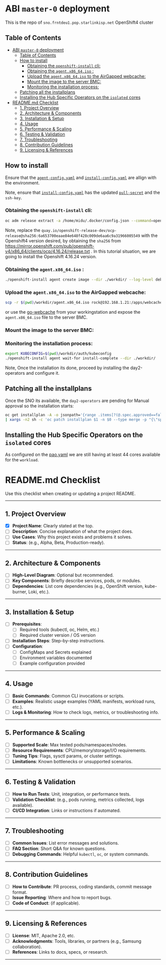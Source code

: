 # ABI `master-0` deployment

This is the repo of `sno.frntdeu1.pop.starlinkisp.net` OpenShift4 cluster

## Table of Contents
- [ABI `master-0` deployment](#abi-master-0-deployment)
  - [Table of Contents](#table-of-contents)
  - [How to install](#how-to-install)
    - [Obtaining the `openshift-install` cli:](#obtaining-the-openshift-install-cli)
    - [Obtaining the `agent.x86_64.iso` :](#obtaining-the-agentx86_64iso-)
    - [Upload the `agent.x86_64.iso` to the AirGapped webcache:](#upload-the-agentx86_64iso-to-the-airgapped-webcache)
    - [Mount the image to the server BMC:](#mount-the-image-to-the-server-bmc)
    - [Monitoring the installation process:](#monitoring-the-installation-process)
  - [Patching all the installplans](#patching-all-the-installplans)
  - [Installing the Hub Specific Operators on the `isolated` cores](#installing-the-hub-specific-operators-on-the-isolated-cores)
- [README.md Checklist](#readmemd-checklist)
  - [1. Project Overview](#1-project-overview)
  - [2. Architecture \& Components](#2-architecture--components)
  - [3. Installation \& Setup](#3-installation--setup)
  - [4. Usage](#4-usage)
  - [5. Performance \& Scaling](#5-performance--scaling)
  - [6. Testing \& Validation](#6-testing--validation)
  - [7. Troubleshooting](#7-troubleshooting)
  - [8. Contribution Guidelines](#8-contribution-guidelines)
  - [9. Licensing \& References](#9-licensing--references)


## How to install

Ensure that the [`agent-config.yaml`](./abi-master-0/agent-config.yaml) and [`install-config.yaml`](./abi-master-0/install-config.yaml) are allign with the environment.


Note, ensure that [`install-config.yaml`](./abi-master-0/install-config.yaml) has the updated [`pull-secret`](https://console.redhat.com/openshift/install/pull-secret) and the `ssh-key`.


### Obtaining the `openshift-install` cli: 

```bash
oc adm release extract -a /home/midu/.docker/config.json --command=openshift-install quay.io/openshift-release-dev/ocp-release@sha256:6a653700eaae84e648f428c009de6aa6c9a3196600554947886083cf5280ed07
```

Note, replace the `quay.io/openshift-release-dev/ocp-release@sha256:6a653700eaae84e648f428c009de6aa6c9a31966005549` with the Openshift4 version desired, by obtaining the `sha256` from https://mirror.openshift.com/pub/openshift-v4/x86_64/clients/ocp/4.16.24/release.txt . In this tutorial situation, we are going to install the Openshift 4.16.24 version.

### Obtaining the `agent.x86_64.iso` :

```bash
./openshift-install agent create image --dir ./workdir/ --log-level debug
```

### Upload the `agent.x86_64.iso` to the AirGapped webcache:

```bash
scp -r $(pwd)/workdir/agent.x86_64.iso rock@192.168.1.21:/apps/webcache/OSs/
```
or use the [go-webcache](./go-webcache/README.md) from your workingstation and expose the `agent.x86_64.iso` file to the server BMC.

### Mount the image to the server BMC:

### Monitoring the installation process:

```bash
export KUBECONFIG=$(pwd)/workdir/auth/kubeconfig
./openshift-install agent wait-for install-complete --dir ./workdir/
```

Note, Once the installation its done, proceed by installing the day2-operators and configure it.

## Patching all the installplans

Once the SNO its available, the `day2-operators` are pending for Manual approval so the installation starts:

```bash
oc get installplan -A -o jsonpath='{range .items[?(@.spec.approved==false)]}{.metadata.namespace} {.metadata.name}{"\n"}{end}' \
| xargs -n2 sh -c 'oc patch installplan $1 -n $0 --type merge -p "{\"spec\": {\"approved\": true}}"' 
```

## Installing the Hub Specific Operators on the `isolated` cores

As configured on the [pao.yaml](./abi-master-0/openshift/pao.yaml) we are still having at least 44 cores available for the `workload`.


# README.md Checklist

Use this checklist when creating or updating a project README.

---

## 1. Project Overview
- [x] **Project Name**: Clearly stated at the top.
- [ ] **Description**: Concise explanation of what the project does.
- [ ] **Use Cases**: Why this project exists and problems it solves.
- [ ] **Status**: (e.g., Alpha, Beta, Production-ready).

---

## 2. Architecture & Components
- [ ] **High-Level Diagram**: Optional but recommended.
- [ ] **Key Components**: Briefly describe services, pods, or modules.
- [ ] **Dependencies**: List core dependencies (e.g., OpenShift version, kube-burner, Loki, etc.).
---

## 3. Installation & Setup
- [ ] **Prerequisites**:
  - [ ] Required tools (kubectl, oc, Helm, etc.)
  - [ ] Required cluster version / OS version
- [ ] **Installation Steps**: Step-by-step instructions.
- [ ] **Configuration**:
  - [ ] ConfigMaps and Secrets explained
  - [ ] Environment variables documented
  - [ ] Example configuration provided

---

## 4. Usage
- [ ] **Basic Commands**: Common CLI invocations or scripts.
- [ ] **Examples**: Realistic usage examples (YAML manifests, workload runs, etc.).
- [ ] **Logs & Monitoring**: How to check logs, metrics, or troubleshooting info.

---

## 5. Performance & Scaling
- [ ] **Supported Scale**: Max tested pods/namespaces/nodes.
- [ ] **Resource Requirements**: CPU/memory/storage/I/O requirements.
- [ ] **Tuning Tips**: Flags, sysctl params, or cluster settings.
- [ ] **Limitations**: Known bottlenecks or unsupported scenarios.

---

## 6. Testing & Validation
- [ ] **How to Run Tests**: Unit, integration, or performance tests.
- [ ] **Validation Checklist**: (e.g., pods running, metrics collected, logs available).
- [ ] **CI/CD Integration**: Links or instructions if automated.

---

## 7. Troubleshooting
- [ ] **Common Issues**: List error messages and solutions.
- [ ] **FAQ Section**: Short Q&A for known questions.
- [ ] **Debugging Commands**: Helpful `kubectl`, `oc`, or system commands.

---

## 8. Contribution Guidelines
- [ ] **How to Contribute**: PR process, coding standards, commit message format.
- [ ] **Issue Reporting**: Where and how to report bugs.
- [ ] **Code of Conduct**: (if applicable).

---

## 9. Licensing & References
- [ ] **License**: MIT, Apache 2.0, etc.
- [ ] **Acknowledgments**: Tools, libraries, or partners (e.g., Samsung collaboration).
- [ ] **References**: Links to docs, specs, or research.

---
